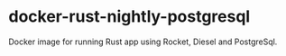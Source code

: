 # docker-rust-nightly-postgresql
Docker image for running Rust app using Rocket, Diesel and PostgreSql.
